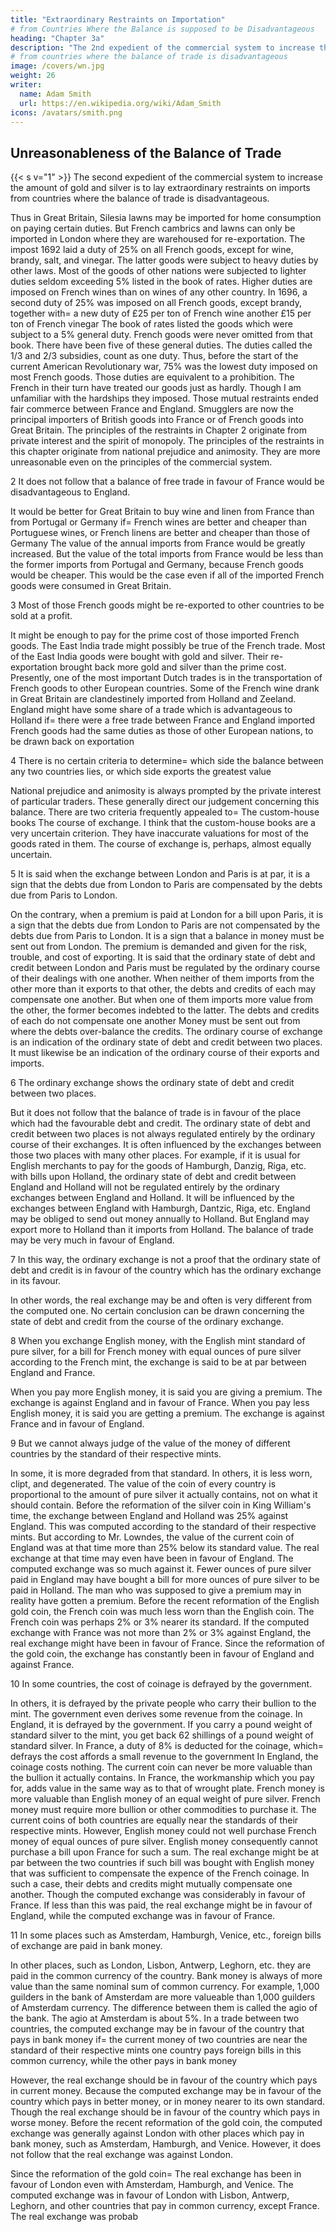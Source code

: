 ```yaml
---
title: "Extraordinary Restraints on Importation"
# from Countries Where the Balance is supposed to be Disadvantageous
heading: "Chapter 3a"
description: "The 2nd expedient of the commercial system to increase the amount of gold and silver is to lay extraordinary restraints on imports"
# from countries where the balance of trade is disadvantageous
image: /covers/wn.jpg
weight: 26
writer:
  name: Adam Smith
  url: https://en.wikipedia.org/wiki/Adam_Smith
icons: /avatars/smith.png
--- 
```



## Unreasonableness of the Balance of Trade

{{< s v="1" >}} The second expedient of the commercial system to increase the amount of gold and silver is to lay extraordinary restraints on imports from countries where the balance of trade is disadvantageous.

Thus in Great Britain, Silesia lawns may be imported for home consumption on paying certain duties.
But French cambrics and lawns can only be imported in London where they are warehoused for re-exportation.
The impost 1692 laid a duty of 25% on all French goods, except for wine, brandy, salt, and vinegar.
    The latter goods were subject to heavy duties by other laws.
    Most of the goods of other nations were subjected to lighter duties seldom exceeding 5% listed in the book of rates.
    Higher duties are imposed on French wines than on wines of any other country.
In 1696, a second duty of 25% was imposed on all French goods, except brandy, together with= 
    a new duty of £25 per ton of French wine
    another £15 per ton of French vinegar
The book of rates listed the goods which were subject to a 5% general duty.
    French goods were never omitted from that book.
There have been five of these general duties.
    The duties called the 1/3 and 2/3 subsidies, count as one duty.
Thus, before the start of the current American Revolutionary war, 75% was the lowest duty imposed on most French goods.
    Those duties are equivalent to a prohibition.
    The French in their turn have treated our goods just as hardly.
        Though I am unfamiliar with the hardships they imposed.
Those mutual restraints ended fair commerce between France and England.
    Smugglers are now the principal importers of British goods into France or of French goods into Great Britain.
The principles of the restraints in Chapter 2 originate from private interest and the spirit of monopoly.
    The principles of the restraints in this chapter originate from national prejudice and animosity.
        They are more unreasonable even on the principles of the commercial system.

2 It does not follow that a balance of free trade in favour of France would be disadvantageous to England.

It would be better for Great Britain to buy wine and linen from France than from Portugal or Germany if= 
    French wines are better and cheaper than Portuguese wines, or
    French linens are better and cheaper than those of Germany
The value of the annual imports from France would be greatly increased.
    But the value of the total imports from France would be less than the former imports from Portugal and Germany, because French goods would be cheaper.
    This would be the case even if all of the imported French goods were consumed in Great Britain.

3 Most of those French goods might be re-exported to other countries to be sold at a profit.

It might be enough to pay for the prime cost of those imported French goods.
The East India trade might possibly be true of the French trade.
    Most of the East India goods were bought with gold and silver.
    Their re-exportation brought back more gold and silver than the prime cost.
Presently, one of the most important Dutch trades is in the transportation of French goods to other European countries.
    Some of the French wine drank in Great Britain are clandestinely imported from Holland and Zeeland.
England might have some share of a trade which is advantageous to Holland if= 
    there were a free trade between France and England
    imported French goods had the same duties as those of other European nations, to be drawn back on exportation

4 There is no certain criteria to determine= 
    which side the balance between any two countries lies, or
    which side exports the greatest value

National prejudice and animosity is always prompted by the private interest of particular traders.
    These generally direct our judgement concerning this balance.
There are two criteria frequently appealed to= 
    The custom-house books
    The course of exchange.
I think that the custom-house books are a very uncertain criterion.
    They have inaccurate valuations for most of the goods rated in them.
The course of exchange is, perhaps, almost equally uncertain.

5 It is said when the exchange between London and Paris is at par, it is a sign that the debts due from London to Paris are compensated by the debts due from Paris to London.

On the contrary, when a premium is paid at London for a bill upon Paris, it is a sign that the debts due from London to Paris are not compensated by the debts due from Paris to London.
    It is a sign that a balance in money must be sent out from London.
    The premium is demanded and given for the risk, trouble, and cost of exporting.
It is said that the ordinary state of debt and credit between London and Paris must be regulated by the ordinary course of their dealings with one another.
    When neither of them imports from the other more than it exports to that other, the debts and credits of each may compensate one another.
    But when one of them imports more value from the other, the former becomes indebted to the latter.
        The debts and credits of each do not compensate one another
        Money must be sent out from where the debts over-balance the credits.
The ordinary course of exchange is an indication of the ordinary state of debt and credit between two places.
    It must likewise be an indication of the ordinary course of their exports and imports.

6 The ordinary exchange shows the ordinary state of debt and credit between two places.

But it does not follow that the balance of trade is in favour of the place which had the favourable debt and credit.
    The ordinary state of debt and credit between two places is not always regulated entirely by the ordinary course of their exchanges.
    It is often influenced by the exchanges between those two places with many other places.
For example, if it is usual for English merchants to pay for the goods of Hamburgh, Danzig, Riga, etc. with bills upon Holland, the ordinary state of debt and credit between England and Holland will not be regulated entirely by the ordinary exchanges between England and Holland.
    It will be influenced by the exchanges between England with Hamburgh, Dantzic, Riga, etc.
    England may be obliged to send out money annually to Holland.
        But England may export more to Holland than it imports from Holland.
    The balance of trade may be very much in favour of England.

7 In this way, the ordinary exchange is not a proof that the ordinary state of debt and credit is in favour of the country which has the ordinary exchange in its favour.

In other words, the real exchange may be and often is very different from the computed one.
No certain conclusion can be drawn concerning the state of debt and credit from the course of the ordinary exchange.

8 When you exchange English money, with the English mint standard of pure silver, for a bill for French money with equal ounces of pure silver according to the French mint, the exchange is said to be at par between England and France.

When you pay more English money, it is said you are giving a premium.
    The exchange is against England and in favour of France.
When you pay less English money, it is said you are getting a premium.
    The exchange is against France and in favour of England.

9 But we cannot always judge of the value of the money of different countries by the standard of their respective mints.

In some, it is more degraded from that standard.
    In others, it is less worn, clipt, and degenerated.
The value of the coin of every country is proportional to the amount of pure silver it actually contains, not on what it should contain.
Before the reformation of the silver coin in King William's time, the exchange between England and Holland was 25% against England.
    This was computed according to the standard of their respective mints.
But according to Mr. Lowndes, the value of the current coin of England was at that time more than 25% below its standard value.
    The real exchange at that time may even have been in favour of England.
    The computed exchange was so much against it.
Fewer ounces of pure silver paid in England may have bought a bill for more ounces of pure silver to be paid in Holland.
    The man who was supposed to give a premium may in reality have gotten a premium.
Before the recent reformation of the English gold coin, the French coin was much less worn than the English coin.
    The French coin was perhaps 2% or 3% nearer its standard.
If the computed exchange with France was not more than 2% or 3% against England, the real exchange might have been in favour of France.
    Since the reformation of the gold coin, the exchange has constantly been in favour of England and against France.

10 In some countries, the cost of coinage is defrayed by the government.

In others, it is defrayed by the private people who carry their bullion to the mint.
    The government even derives some revenue from the coinage.
In England, it is defrayed by the government.
    If you carry a pound weight of standard silver to the mint, you get back 62 shillings of a pound weight of standard silver.
In France, a duty of 8% is deducted for the coinage, which= 
    defrays the cost
    affords a small revenue to the government
In England, the coinage costs nothing.
    The current coin can never be more valuable than the bullion it actually contains.
In France, the workmanship which you pay for, adds value in the same way as to that of wrought plate.
    French money is more valuable than English money of an equal weight of pure silver.
    French money must require more bullion or other commodities to purchase it.
The current coins of both countries are equally near the standards of their respective mints.
    However, English money could not well purchase French money of equal ounces of pure silver.
    English money consequently cannot purchase a bill upon France for such a sum.
The real exchange might be at par between the two countries if such bill was bought with English money that was sufficient to compensate the expence of the French coinage.
    In such a case, their debts and credits might mutually compensate one another.
    Though the computed exchange was considerably in favour of France.
    If less than this was paid, the real exchange might be in favour of England, while the computed exchange was in favour of France.

11 In some places such as Amsterdam, Hamburgh, Venice, etc., foreign bills of exchange are paid in bank money.

In other places, such as London, Lisbon, Antwerp, Leghorn, etc. they are paid in the common currency of the country.
Bank money is always of more value than the same nominal sum of common currency.
    For example, 1,000 guilders in the bank of Amsterdam are more valueable than 1,000 guilders of Amsterdam currency.
    The difference between them is called the agio of the bank.
The agio at Amsterdam is about 5%.
In a trade between two countries, the computed exchange may be in favour of the country that pays in bank money if= 
    the current money of two countries are near the standard of their respective mints
    one country pays foreign bills in this common currency, while the other pays in bank money

However, the real exchange should be in favour of the country which pays in current money.
    Because the computed exchange may be in favour of the country which pays in better money, or in money nearer to its own standard.
    Though the real exchange should be in favour of the country which pays in worse money.
Before the recent reformation of the gold coin, the computed exchange was generally against London with other places which pay in bank money, such as Amsterdam, Hamburgh, and Venice.
    However, it does not follow that the real exchange was against London.

Since the reformation of the gold coin= 
    The real exchange has been in favour of London even with Amsterdam, Hamburgh, and Venice.
    The computed exchange was in favour of London with Lisbon, Antwerp, Leghorn, and other countries that pay in common currency, except France.
        The real exchange was probab
        
